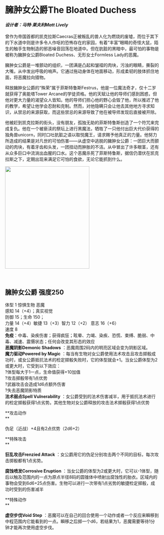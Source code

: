 # 臃肿女公爵The Bloated Duchess 

#### *设计者：马特·莱夫利Matt Lively* 

曾作为帝国首都的凯克拉斯Caecras正被叛乱的兽人化为燃烧的废墟，而位于其下的下水道中则是许多令人作呕的恐怖存在的家园，有着“丰富”眼睛的奇怪大鼠，陌生的触手生物制造的邪恶噪音回荡在地道中。但在肮脏的黑暗中，最可怕的事物是被称为臃肿女公爵Bloated
Duchess、无形女士Formless Lady的恶魔。  

臃肿女公爵是一堆颤动的组织，一团满是凸起和皱褶的肉块，污浊的眼睛，撕裂的大嘴，从中发出呼吸的哨声。它通过拖动身体在地面移动，形成柔韧的肢体抓住地面，将恶魔拉向猎物。  

释放臃肿女公爵的“殊荣”属于菲斯特鲁斯Festrus，他是一位魔法奇才，仅十二岁就获得了奥能塔Tower
Arcane的学徒资格。他的天赋让他的导师们感到困惑，但他对更大力量的渴望众人皆知。他的导师们担心他的野心会毁了他，所以推迟了他的教学，希望让他学会忍耐和克制。然而，对他隐瞒只会让他去其他地方寻求知识，从禁忌的来源获取，而这些禁忌的来源导致了他在被导师发现后直接被开除。  

他被赶到凯克拉斯的街头，没有朋友，孤独无助的菲斯特鲁斯创造了一个符咒来完成复仇。他在一个被亵渎的祭坛上进行黑魔法，牺牲了一只他付出巨大代价获得的独角兽unicorn，同时口吐肮脏之语以取悦魔王，请求赐予他真正的力量。他努力所造成的结果是对凡世的可怕伤害——从虚空中逃脱的臃肿女公爵：一团巨大而颤动的肉块，有着牙齿和头发，一团扭动而肿胀的不洁。从中冒出了许多眼茎，还有从众多巨口中流淌出血腥的口水。这个恶魔杀死了菲斯特鲁斯，据信仍潜伏在凯克拉斯之下，定期出现来满足它可怕的食欲，无论它能抓到什么。

<img
src="file:///C:\Users\13888\AppData\Local\Temp\ksohtml76032\wps4.png"
width="276" height="335" />

 

## 臃肿女公爵 强度250 

体型 1 惊惧生物 恶魔  
感知 14（+4）；真实视觉  
防御 15；生命 150；  
力量 14（+4）敏捷 13（+3）智力 12（+2） 意志 16（+6）  
速度 8  
**免疫**：中毒、染疾伤害；获得疯狂；眩晕、力竭、染疾、恐慌、束缚、脆弱、中毒、减速、震慑状态；任何会改变其形态的效应  
**恶魔阴影Demonic Shadows** ：恶魔周围2码内的明亮区域会变为阴影区域。  
**魔力驱动Powered by Magic**
：每当有生物对女公爵使用法术攻击且攻击掷骰成功时，或女公爵抵抗法术的检定掷骰失败时，它的体型就会+1。当女公爵体型为2或更大时，它受到以下效应：  
?体型每大于1一点，生命值获得+10加值  
?攻击掷骰带有1点优势  
?武器攻击会造成1d6点额外伤害  
?失去恶魔阴影特质  
**法术弱点Spell Vulnerability**
：女公爵受到的法术伤害减半，用于抵抗法术进行的检定掷骰获得1点劣势。其他生物对女公爵释放的攻击法术掷骰获得1点优势

**攻击动作  
**

伪足（近战）+4且有2点优势（2d6+2）

**特殊攻击  
**

**狂乱攻击Frenzied Attack**
：女公爵用它的伪足分别攻击两个不同的目标，每次攻击掷骰都有1点劣势。  

**腐蚀喷发Corrosive Eruption**
：当女公爵的体型为2或更大时，它可以-1体型，随后以触及范围内的一点为原点半径8码的圆锥体中喷射出腐蚀性的胎衣。区域内的事物会受到6d6+25点伤害。生物可以进行一次带有1点劣势的敏捷检定掷骰，成功时受到的伤害减半

**特殊动作  
**

**虚空步伐Void Step**
：恶魔可以在自己的回合使用一个动作或者一个反应来瞬移到中程范围内它能看到的一点。瞬移之后掷一个d6，若结果为1，恶魔需要等待1分钟才能再次使用虚空步伐。
